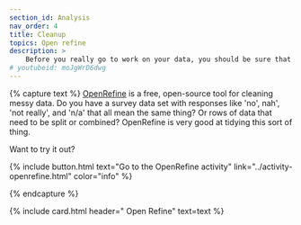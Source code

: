 ```yaml
---
section_id: Analysis
nav_order: 4
title: Cleanup 
topics: Open refine
description: >
    Before you really go to work on your data, you should be sure that it is clean and usable.
# youtubeid: moJgWrD6dwg
---
```


{% capture text %}
[OpenRefine](https://openrefine.org/) is a free, open-source tool for cleaning messy data. Do you have a survey data set with responses like 'no', nah', 'not really', and 'n/a' that all mean the same thing? Or rows of data that need to be split or combined? OpenRefine is very good at tidying this sort of thing.

Want to try it out? 

{% include button.html text="Go to the OpenRefine activity" link="../activity-openrefine.html" color="info" %}

{% endcapture %}

{% include card.html header="<i class='fas fa-broom'></i> Open Refine" text=text %} 